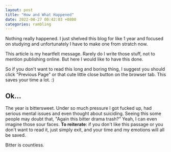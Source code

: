 ```yaml
---
layout: post
title: "How and What Happened"
date: 2022-08-27 00:42:03 +0800
categories: rambling
---
```


Nothing really happened. I just shelved this blog for like 1 year and focused on studying and unfortunately I have to make one from stratch now.

This article is my heartfelt message. Rarely do I write those stuff, not to mention publishing online. But here I would like to have this done.

So if you don't want to read this long and boring thing, I suggest you should click "Previous Page" or that cute little close button on the browser tab. This saves your time a lot. :)

## Ok...

The year is bittersweet. Under so much pressure I got fucked up, had serious mental issues and even thought about suiciding. Seeing this some people may doubt that, "Again this bitter drama trash?" Yeah, I can even imagine those sour faces. **To reiterate**: if you don't like this passage or you don't want to read it, just simply exit, and your time and my emotions will all be saved.

Bitter is countless. 